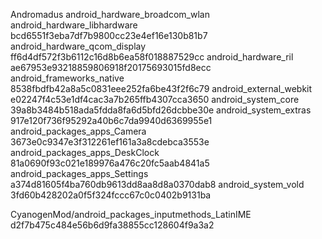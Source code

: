 Andromadus
android_hardware_broadcom_wlan
android_hardware_libhardware bcd6551f3eba7df7b9800cc23e4ef16e130b81b7
android_hardware_qcom_display ff6d4df572f3b6112c16d8b6ea58f018887529cc
android_hardware_ril ae67953e93218859806918f20175693015fd8ecc
android_frameworks_native 8538fbdfb42a8a5c0831eee252fa6be43f2f6c79
android_external_webkit e02247f4c53e1df4cac3a7b265ffb4307cca3650
android_system_core 39a8b3484b518ada5fdda8fa6d5bfd26dcbbe30e
android_system_extras 917e120f736f95292a40b6c7da9940d6369955e1
android_packages_apps_Camera 3673e0c9347e3f312261ef161a3a8cdebca3553e
android_packages_apps_DeskClock 81a0690f93c021e189976a476c20fc5aab4841a5
android_packages_apps_Settings a374d81605f4ba760db9613dd8aa8d8a0370dab8
android_system_vold 3fd60b428202a0f5f324fccc67c0c0402b9131ba

CyanogenMod/android_packages_inputmethods_LatinIME d2f7b475c484e56b6d9fa38855cc128604f9a3a2
